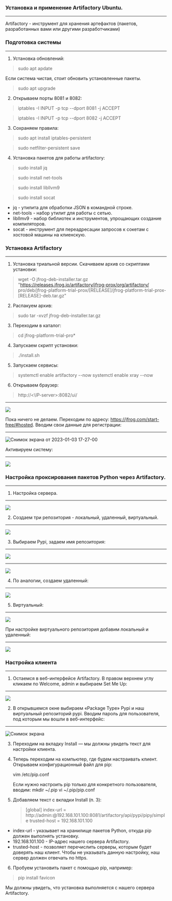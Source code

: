 ### Установка и применение Artifactory Ubuntu.
---
Artifactory - инструмент для хранения артефактов (пакетов, разработанных вами или другими разработчиками)
### Подготовка системы
---
1. Установка обновлений:
  > sudo apt apdate

   Если система чистая, стоит обновить установленные пакеты.
  > sudo apt upgrade

2. Открываем порты 8081 и 8082:
  > iptables -I INPUT -p tcp --dport 8081 -j ACCEPT

  > iptables -I INPUT -p tcp --dport 8082 -j ACCEPT


3. Сохраняем правила:
  > sudo apt install iptables-persistent

  > sudo netfilter-persistent save

4. Установка пакетов для работы artifactory:
  > sudo install jq

  > sudo install net-tools

  > sudo install libllvm9

  > sudo install socat

  * jq - утилита для обработки JSON в командной строке.
  * net-tools - набор утилит для работы с сетью.
  * libllmv9 - набор библиотек и инструментов, упрощающих создание компиляторов.
  * socat - инструмент для переадресации запросов к сокетам с хостовой машины на клиенскую.

### Установка Artifactory
---
1. Установка триальной версии. Скачиваем архив со скриптами установки:
  > wget -O jfrog-deb-installer.tar.gz "https://releases.jfrog.io/artifactory/jfrog-prox/org/artifactory/  pro/deb/jfrog-platform-trial-prox/[RELEASE]/jfrog-platform-trial-prox-[RELEASE]-deb.tar.gz"

2. Распакуем архив:
  > sudo tar -xvzf jfrog-deb-installer.tar.gz

3. Переходим в каталог:
  > cd jfrog-platform-trial-pro\*

4. Запускаем скрипт установки:
  > ./install.sh

5. Запускаем сервисы:
  > systemctl enable artifactory --now
  > systemctl enable xray --now

6. Открываем браузер:
  > http://\<\IP-server\>\:8082/ui/
---
  
  ![](https://www.dmosk.ru/img/miniinstruktions/artifactory-ubuntu/01.jpg)

  Пока ничего не делаем. Переходим по адресу: https://jfrog.com/start-free/#hosted.
  Вводим свои данные для регистрации:
  
 ---
![Снимок экрана от 2023-01-03 17-27-00](https://user-images.githubusercontent.com/95434302/210376867-8b229227-b950-415a-a9f1-1a785dc72fac.png)

  Активируем систему:
 
 ---
  ![](https://www.dmosk.ru/img/miniinstruktions/artifactory-ubuntu/03.jpg)

### Настройка проксирования пакетов Python через Artifactory.
---
1. Настройка сервера.
---

  ![](https://www.dmosk.ru/img/miniinstruktions/artifactory-ubuntu/04.jpg)

2. Создаем три репозитория - локальный, удаленный, виртуальный.
---

  ![](https://www.dmosk.ru/img/miniinstruktions/artifactory-ubuntu/05.jpg)
  
3. Выбираем Pypi, задаем имя репозитория:
---

  ![](https://www.dmosk.ru/img/miniinstruktions/artifactory-ubuntu/06.jpg)
  
---

  ![](https://www.dmosk.ru/img/miniinstruktions/artifactory-ubuntu/07.jpg)

4. По аналогии, создаем удаленный:
---

  ![](https://www.dmosk.ru/img/miniinstruktions/artifactory-ubuntu/08.jpg)

5. Виртуальный:
---

  ![](https://www.dmosk.ru/img/miniinstruktions/artifactory-ubuntu/09.jpg)

  При настройке виртуального репозитория добавим локальный и удаленный:
  
---

  ![](https://www.dmosk.ru/img/miniinstruktions/artifactory-ubuntu/10.jpg)

### Настройка клиента
---
1. Остаемся в веб-интерфейсе Artifactory. В правом верхнем углу кликаем по Welcome, admin и выбираем Set Me Up:
---

  ![](https://www.dmosk.ru/img/miniinstruktions/artifactory-ubuntu/11.jpg)

2. В открывшемся окне выбираем «Package Type» Pypi и наш виртуальный репозиторий pypi. Вводим пароль для пользователя, под которым мы вошли в веб-интерфейс:
---

  ![Снимок экрана](https://user-images.githubusercontent.com/95434302/210580439-c932ae36-33cb-4e11-b34b-7a80f5d642e3.png)

3. Переходим на вкладку Install — мы должны увидеть текст для настройки клиента.

4. Теперь переходим на компьютер, где будем настраивать клиент. Открываем конфигурационный файл для pip:

    vim /etc/pip.conf
  
    Если нужно настроить pip только для конкретного пользователя, вводим:
    mkdir ~/.pip
    vi ~/.pip/pip.conf

5. Добавляем текст с вкладки Install (п. 3):

    >[global] 
    >index-url = http://admin:<password>@192.168.101.100:8081/artifactory/api/pypi/pipy/simple
    >trusted-host = 192.168.101.100
    
  * index-url - указывает на хранилище пакетов Python, откуда pip должен выполнять установку.
  * 192.168.101.100 - IP-адрес нашего сервера Artifactory.
  * trusted-host - позволяет перечислить серверы, которым будет доверять наш клиент. Чтобы не указывать данную настройку, наш сервер должен отвечать по https.

6. Пробуем установить пакет с помощью pip, например:
  > pip install favicon

  Мы должны увидеть, что установка выполняется с нашего сервера Artifactory.
